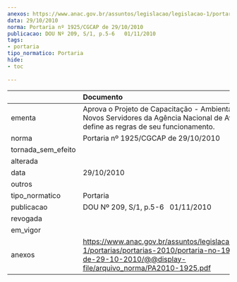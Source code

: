 ```yaml
---
anexos: https://www.anac.gov.br/assuntos/legislacao/legislacao-1/portarias/portarias-2010/portaria-no-1925-cgcap-de-29-10-2010/@@display-file/arquivo_norma/PA2010-1925.pdf
data: 29/10/2010
norma: Portaria nº 1925/CGCAP de 29/10/2010
publicacao: DOU Nº 209, S/1, p.5-6   01/11/2010
tags:
- portaria
tipo_normatico: Portaria
hide: 
- toc 
 
---
```


|                    | Documento                                                                                                                                                           |
|:-------------------|:--------------------------------------------------------------------------------------------------------------------------------------------------------------------|
| ementa             | Aprova o Projeto de Capacitação - Ambientação de Novos Servidores da Agência Nacional de Aviação Civil e define as regras de seu funcionamento.                     |
| norma              | Portaria nº 1925/CGCAP de 29/10/2010                                                                                                                                |
| tornada_sem_efeito |                                                                                                                                                                     |
| alterada           |                                                                                                                                                                     |
| data               | 29/10/2010                                                                                                                                                          |
| outros             |                                                                                                                                                                     |
| tipo_normatico     | Portaria                                                                                                                                                            |
| publicacao         | DOU Nº 209, S/1, p.5-6   01/11/2010                                                                                                                                 |
| revogada           |                                                                                                                                                                     |
| em_vigor           |                                                                                                                                                                     |
| anexos             | https://www.anac.gov.br/assuntos/legislacao/legislacao-1/portarias/portarias-2010/portaria-no-1925-cgcap-de-29-10-2010/@@display-file/arquivo_norma/PA2010-1925.pdf |